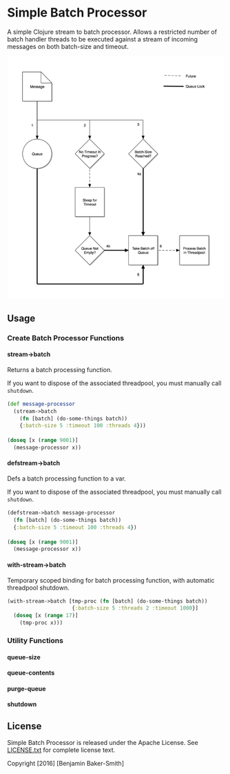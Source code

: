 # Simple Batch Processor

A simple Clojure stream to batch processor. Allows a restricted number of
batch handler threads to be executed against a stream of incoming messages
on both batch-size and timeout.

![Simple Batch Processor Diagram](/doc/simple-batch-processor-diagram.png)

## Usage

### Create Batch Processor Functions

#### stream->batch

Returns a batch processing function.

If you want to dispose of the associated threadpool, you must manually
call `shutdown`.

```clojure
(def message-processor 
  (stream->batch
    (fn [batch] (do-some-things batch))
    {:batch-size 5 :timeout 100 :threads 4}))

(doseq [x (range 9001)]
  (message-processor x))
```

#### defstream->batch

Defs a batch processing function to a var.

If you want to dispose of the associated threadpool, you must manually
call `shutdown`.

```clojure
(defstream->batch message-processor
  (fn [batch] (do-some-things batch))
  {:batch-size 5 :timeout 100 :threads 4})

(doseq [x (range 9001)]
  (message-processor x))
```

#### with-stream->batch

Temporary scoped binding for batch processing function,
with automatic threadpool shutdown.

```clojure
(with-stream->batch [tmp-proc (fn [batch] (do-some-things batch))
                     {:batch-size 5 :threads 2 :timeout 1000}]
  (doseq [x (range 17)]
    (tmp-proc x)))
```

### Utility Functions

#### queue-size
#### queue-contents
#### purge-queue
#### shutdown

## License

Simple Batch Processor is released under the Apache License.
See [LICENSE.txt](LICENSE.txt) for complete license text.

Copyright [2016] [Benjamin Baker-Smith]
